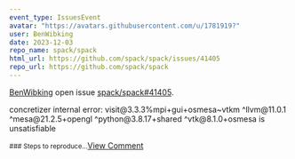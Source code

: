 ```yaml
---
event_type: IssuesEvent
avatar: "https://avatars.githubusercontent.com/u/1781919?"
user: BenWibking
date: 2023-12-03
repo_name: spack/spack
html_url: https://github.com/spack/spack/issues/41405
repo_url: https://github.com/spack/spack
---
```


<a href='https://github.com/BenWibking' target='_blank'>BenWibking</a> open issue <a href='https://github.com/spack/spack/issues/41405' target='_blank'>spack/spack#41405</a>.

<p>concretizer internal error: visit@3.3.3%mpi+gui+osmesa~vtkm ^llvm@11.0.1 ^mesa@21.2.5+opengl ^python@3.8.17+shared ^vtk@8.1.0+osmesa is unsatisfiable</p><small>### Steps to reproduce...</small><a href='https://github.com/spack/spack/issues/41405' target='_blank'>View Comment</a>